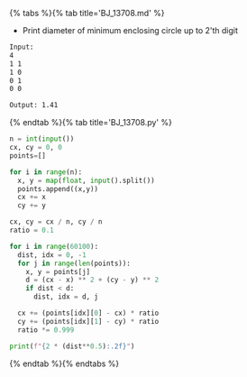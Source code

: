 {% tabs %}{% tab title='BJ_13708.md' %}

* Print diameter of minimum enclosing circle up to 2'th digit

```txt
Input:
4
1 1
1 0
0 1
0 0

Output: 1.41
```

{% endtab %}{% tab title='BJ_13708.py' %}

```py
n = int(input())
cx, cy = 0, 0
points=[]

for i in range(n):
  x, y = map(float, input().split())
  points.append((x,y))
  cx += x
  cy += y

cx, cy = cx / n, cy / n
ratio = 0.1

for i in range(60100):
  dist, idx = 0, -1
  for j in range(len(points)):
    x, y = points[j]
    d = (cx - x) ** 2 + (cy - y) ** 2
    if dist < d:
      dist, idx = d, j

  cx += (points[idx][0] - cx) * ratio
  cy += (points[idx][1] - cy) * ratio
  ratio *= 0.999

print(f"{2 * (dist**0.5):.2f}")
```

{% endtab %}{% endtabs %}
